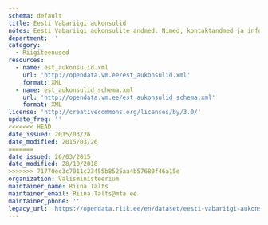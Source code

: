```yaml
---
schema: default
title: Eesti Vabariigi aukonsulid
notes: Eesti Vabariigi aukonsulite andmed. Nimed, kontaktandmed ja info puhkuse kohta
department: ''
category:
  - Riigiteenused
resources:
  - name: est_aukonsulid.xml
    url: 'http://opendata.vm.ee/est_aukonsulid.xml'
    format: XML
  - name: est_aukonsulid_schema.xml
    url: 'http://opendata.vm.ee/est_aukonsulid_schema.xml'
    format: XML
license: 'http://creativecommons.org/licenses/by/3.0/'
update_freq: ''
<<<<<<< HEAD
date_issued: 2015/03/26
date_modified: 2015/03/26
=======
date_issued: 26/03/2015
date_modified: 28/10/2018
>>>>>>> 71770ec3c7011c23455b8525aa4b57680f46a15e
organization: Välisministeerium
maintainer_name: Riina Talts
maintainer_email: Riina.Talts@mfa.ee
maintainer_phone: ''
legacy_url: 'https://opendata.riik.ee/en/dataset/eesti-vabariigi-aukonsulid'
---
```


